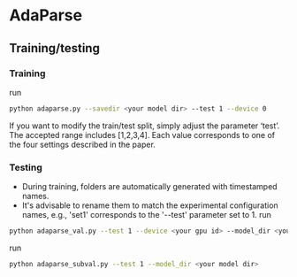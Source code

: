 # AdaParse
##  Training/testing

### Training
run
```bash
python adaparse.py --savedir <your model dir> --test 1 --device 0
```
If you want to modify the train/test split, simply adjust the parameter ‘test’. The accepted range includes [1,2,3,4]. Each value corresponds to one of the four settings described in the paper.

### Testing
- During training, folders are automatically generated with timestamped names. 
- It's advisable to rename them to match the experimental configuration names, e.g., 'set1' corresponds to the '--test' parameter set to 1. 
run
```bash
python adaparse_val.py --test 1 --device <your gpu id> --model_dir <your model dir>+'/set1/model/'
```


run
```bash
python adaparse_subval.py --test 1 --model_dir <your model dir>
```
